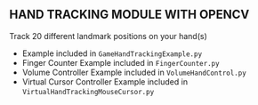 ## HAND TRACKING MODULE WITH OPENCV

Track 20 different landmark positions on your hand(s)

* Example included in ```GameHandTrackingExample.py```
* Finger Counter Example included in ```FingerCounter.py```
* Volume Controller Example included in ```VolumeHandControl.py```
* Virtual Cursor Controller Example included in ```VirtualHandTrackingMouseCursor.py```